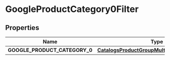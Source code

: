 
# GoogleProductCategory0Filter

## Properties
Name | Type | Description | Notes
------------ | ------------- | ------------- | -------------
**GOOGLE_PRODUCT_CATEGORY_0** | [**CatalogsProductGroupMultipleStringListCriteria**](.md) |  | 



